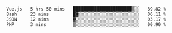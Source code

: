 <!--START_SECTION:waka-->

```text
Vue.js   5 hrs 50 mins   ██████████████████████▒░░   89.82 %
Bash     23 mins         █▓░░░░░░░░░░░░░░░░░░░░░░░   06.11 %
JSON     12 mins         ▓░░░░░░░░░░░░░░░░░░░░░░░░   03.17 %
PHP      3 mins          ▒░░░░░░░░░░░░░░░░░░░░░░░░   00.90 %
```

<!--END_SECTION:waka-->
